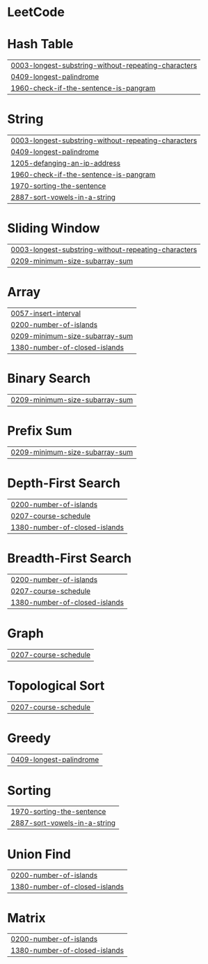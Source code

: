 # LeetCode


# Hash Table
|  |
| ------- |
| [0003-longest-substring-without-repeating-characters](https://github.com/AmanVerma2202/LeetCode/tree/master/0003-longest-substring-without-repeating-characters) |
| [0409-longest-palindrome](https://github.com/AmanVerma2202/LeetCode/tree/master/0409-longest-palindrome) |
| [1960-check-if-the-sentence-is-pangram](https://github.com/AmanVerma2202/LeetCode/tree/master/1960-check-if-the-sentence-is-pangram) |
# String
|  |
| ------- |
| [0003-longest-substring-without-repeating-characters](https://github.com/AmanVerma2202/LeetCode/tree/master/0003-longest-substring-without-repeating-characters) |
| [0409-longest-palindrome](https://github.com/AmanVerma2202/LeetCode/tree/master/0409-longest-palindrome) |
| [1205-defanging-an-ip-address](https://github.com/AmanVerma2202/LeetCode/tree/master/1205-defanging-an-ip-address) |
| [1960-check-if-the-sentence-is-pangram](https://github.com/AmanVerma2202/LeetCode/tree/master/1960-check-if-the-sentence-is-pangram) |
| [1970-sorting-the-sentence](https://github.com/AmanVerma2202/LeetCode/tree/master/1970-sorting-the-sentence) |
| [2887-sort-vowels-in-a-string](https://github.com/AmanVerma2202/LeetCode/tree/master/2887-sort-vowels-in-a-string) |
# Sliding Window
|  |
| ------- |
| [0003-longest-substring-without-repeating-characters](https://github.com/AmanVerma2202/LeetCode/tree/master/0003-longest-substring-without-repeating-characters) |
| [0209-minimum-size-subarray-sum](https://github.com/AmanVerma2202/LeetCode/tree/master/0209-minimum-size-subarray-sum) |
# Array
|  |
| ------- |
| [0057-insert-interval](https://github.com/AmanVerma2202/LeetCode/tree/master/0057-insert-interval) |
| [0200-number-of-islands](https://github.com/AmanVerma2202/LeetCode/tree/master/0200-number-of-islands) |
| [0209-minimum-size-subarray-sum](https://github.com/AmanVerma2202/LeetCode/tree/master/0209-minimum-size-subarray-sum) |
| [1380-number-of-closed-islands](https://github.com/AmanVerma2202/LeetCode/tree/master/1380-number-of-closed-islands) |
# Binary Search
|  |
| ------- |
| [0209-minimum-size-subarray-sum](https://github.com/AmanVerma2202/LeetCode/tree/master/0209-minimum-size-subarray-sum) |
# Prefix Sum
|  |
| ------- |
| [0209-minimum-size-subarray-sum](https://github.com/AmanVerma2202/LeetCode/tree/master/0209-minimum-size-subarray-sum) |
# Depth-First Search
|  |
| ------- |
| [0200-number-of-islands](https://github.com/AmanVerma2202/LeetCode/tree/master/0200-number-of-islands) |
| [0207-course-schedule](https://github.com/AmanVerma2202/LeetCode/tree/master/0207-course-schedule) |
| [1380-number-of-closed-islands](https://github.com/AmanVerma2202/LeetCode/tree/master/1380-number-of-closed-islands) |
# Breadth-First Search
|  |
| ------- |
| [0200-number-of-islands](https://github.com/AmanVerma2202/LeetCode/tree/master/0200-number-of-islands) |
| [0207-course-schedule](https://github.com/AmanVerma2202/LeetCode/tree/master/0207-course-schedule) |
| [1380-number-of-closed-islands](https://github.com/AmanVerma2202/LeetCode/tree/master/1380-number-of-closed-islands) |
# Graph
|  |
| ------- |
| [0207-course-schedule](https://github.com/AmanVerma2202/LeetCode/tree/master/0207-course-schedule) |
# Topological Sort
|  |
| ------- |
| [0207-course-schedule](https://github.com/AmanVerma2202/LeetCode/tree/master/0207-course-schedule) |
# Greedy
|  |
| ------- |
| [0409-longest-palindrome](https://github.com/AmanVerma2202/LeetCode/tree/master/0409-longest-palindrome) |
# Sorting
|  |
| ------- |
| [1970-sorting-the-sentence](https://github.com/AmanVerma2202/LeetCode/tree/master/1970-sorting-the-sentence) |
| [2887-sort-vowels-in-a-string](https://github.com/AmanVerma2202/LeetCode/tree/master/2887-sort-vowels-in-a-string) |
# Union Find
|  |
| ------- |
| [0200-number-of-islands](https://github.com/AmanVerma2202/LeetCode/tree/master/0200-number-of-islands) |
| [1380-number-of-closed-islands](https://github.com/AmanVerma2202/LeetCode/tree/master/1380-number-of-closed-islands) |
# Matrix
|  |
| ------- |
| [0200-number-of-islands](https://github.com/AmanVerma2202/LeetCode/tree/master/0200-number-of-islands) |
| [1380-number-of-closed-islands](https://github.com/AmanVerma2202/LeetCode/tree/master/1380-number-of-closed-islands) |
